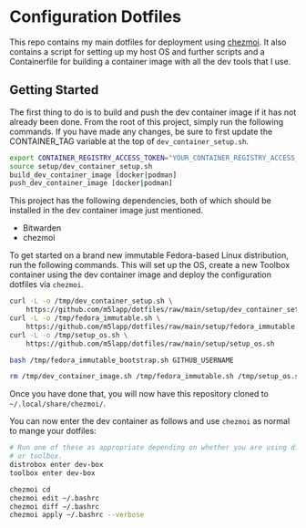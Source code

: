 # Configuration Dotfiles

This repo contains my main dotfiles for deployment using [chezmoi](https://www.chezmoi.io/). It also contains a script for setting up my host OS and further scripts and a Containerfile for building a container image with all the dev tools that I use.

## Getting Started
The first thing to do is to build and push the dev container image if it has not already been done. From the root of this project, simply run the following commands. If you have made any changes, be sure to first update the CONTAINER_TAG variable at the top of `dev_container_setup.sh`.

```bash
export CONTAINER_REGISTRY_ACCESS_TOKEN="YOUR_CONTAINER_REGISTRY_ACCESS_TOKEN_SECRET"
source setup/dev_container_setup.sh
build_dev_container_image [docker|podman]
push_dev_container_image [docker|podman]
```

This project has the following dependencies, both of which should be installed in the dev container image just mentioned.

 * Bitwarden
 * chezmoi

To get started on a brand new immutable Fedora-based Linux distribution, run the following commands. This will set up the OS, create a new Toolbox container using the dev container image and deploy the configuration dotfiles via `chezmoi`.

```bash
curl -L -o /tmp/dev_container_setup.sh \
    https://github.com/m5lapp/dotfiles/raw/main/setup/dev_container_setup.sh
curl -L -o /tmp/fedora_immutable.sh \
    https://github.com/m5lapp/dotfiles/raw/main/setup/fedora_immutable.sh
curl -L -o /tmp/setup_os.sh \
    https://github.com/m5lapp/dotfiles/raw/main/setup/setup_os.sh

bash /tmp/fedora_immutable_bootstrap.sh GITHUB_USERNAME

rm /tmp/dev_container_image.sh /tmp/fedora_immutable.sh /tmp/setup_os.sh
```

Once you have done that, you will now have this repository cloned to `~/.local/share/chezmoi/`.

You can now enter the dev container as follows and use `chezmoi` as normal to mange your dotfiles:

```bash
# Run one of these as appropriate depending on whether you are using distrobox
# or toolbox.
distrobox enter dev-box
toolbox enter dev-box

chezmoi cd
chezmoi edit ~/.bashrc
chezmoi diff ~/.bashrc
chezmoi apply ~/.bashrc --verbose
```

